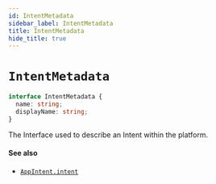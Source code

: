 ```yaml
---
id: IntentMetadata
sidebar_label: IntentMetadata
title: IntentMetadata
hide_title: true
---
```

# `IntentMetadata`

```ts
interface IntentMetadata {
  name: string;
  displayName: string;
}
```

The Interface used to describe an Intent within the platform.


#### See also
* [`AppIntent.intent`](AppIntent)